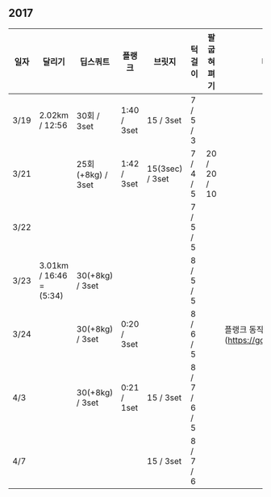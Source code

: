 ## 2017

| 일자 | 달리기 | 딥스쿼트 | 플랭크 | 브릿지 | 턱걸이 | 팔굽혀펴기 | 비고 |
|---|---|---|---|---|---|---|---|
| 3/19 | 2.02km / 12:56 | 30회 / 3set | 1:40 / 3set | 15 / 3set | 7 / 5 / 3 | | |
| 3/21 | | 25회(+8kg) / 3set | 1:42 / 3set | 15(3sec) / 3set | 7 / 4 / 5 | 20 / 20 / 10 | |
| 3/22 | | | | | 7 / 5 / 5 |  | |
| 3/23 | 3.01km / 16:46 = (5:34) | 30(+8kg) / 3set | | | 8 / 5 / 5 |  | |
| 3/24 | | 30(+8kg) / 3set | 0:20 / 3set | | 8 / 6 / 5 |  | 플랭크 동작 업그레이드(https://goo.gl/10s62r) |
| 4/3 | | 30(+8kg) / 3set | 0:21 / 1set | 15 / 3set | 8 / 7 / 6 / 5 |  | |
| 4/7 | | | | 15 / 3set | 8 / 7 / 6 | | |
